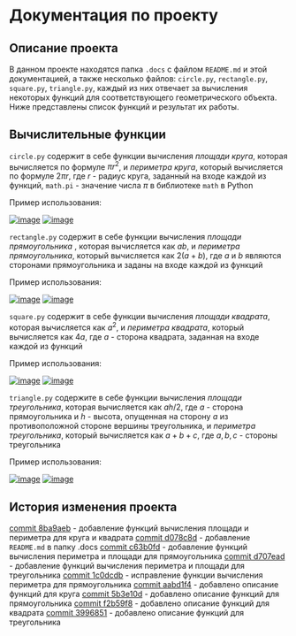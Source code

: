 # Документация по проекту

## Описание проекта

В данном проекте находятся папка `.docs` с  файлом `README.md` и этой документацией, а также несколько файлов: `circle.py`, `rectangle.py`, `square.py`, `triangle.py`, каждый из них отвечает за вычисления некоторых функций для соответствующего геометрического объекта.
Ниже представлены список функций и результат их работы.

## Вычислительные функции

`circle.py` содержит в себе функции вычисления _площади круга_, которая вычисляется по формуле  $\pi r^2$, и _периметра круга_, который вычисляется по формуле $2\pi r$, где $r$ - радиус круга, заданный на входе каждой из функций, `math.pi` - значение числа $\pi$ в библиотеке `math` в Python

Пример использования:

<a href="https://ibb.co/6gvMCvL"><img src="https://i.ibb.co/dGbTYbx/image.png" alt="image" border="0" /></a>
<a href="https://imgbb.com/"><img src="https://i.ibb.co/hcX9MjQ/image.png" alt="image" border="0" /></a>

`rectangle.py` содержит в себе функции вычисления _площади прямоугольника_ , которая вычисляется как $ab$, и _периметра прямоугольника_, который вычисляется как $2(a+b)$, где $a$ и $b$ являются сторонами прямоугольника и заданы на входе каждой из функций

Пример использования:

<a href="https://ibb.co/m55GyRM"><img src="https://i.ibb.co/N22sNFH/image.png" alt="image" border="0" /></a>
<a href="https://imgbb.com/"><img src="https://i.ibb.co/6PYtWcG/image.png" alt="image" border="0" /></a>

`square.py` содержит в себе функции вычисления _площади квадрата_, которая вычисляется как $a^2$, и _периметра квадрата_, который вычисляется как $4a$, где $a$ - сторона квадрата,  заданная на входе каждой из функций

Пример использования:

<a href="https://ibb.co/WPvN5qV"><img src="https://i.ibb.co/dL4sM1m/image.png" alt="image" border="0" /></a>
<a href="https://imgbb.com/"><img src="https://i.ibb.co/26X62xH/image.png" alt="image" border="0" /></a>

`triangle.py` содержите в себе функции вычисления _площади треугольника_, которая вычисляется как $ah/2$, где $a$ - сторона прямоугольника и $h$ - высота, опущенная на сторону $a$ из противоположной стороне вершины треугольника, и _периметра треугольника_, который вычисляется как $a+b+c$, где $a,b,c$ - стороны треугольника

Пример использования:

<a href="https://ibb.co/TRxNmr8"><img src="https://i.ibb.co/mtVP6Sq/image.png" alt="image" border="0" /></a>
<a href="https://imgbb.com/"><img src="https://i.ibb.co/sWL7MDk/image.png" alt="image" border="0" /></a>

## История изменения проекта
[commit 8ba9aeb](https://github.com/VyacheslavAtamanyuk/geometric_lib/commit/8ba9aeb3cea847b63a91ac378a2a6db758682460) - добавление функций вычисления площади и периметра для круга и квадрата
[commit d078c8d](https://github.com/VyacheslavAtamanyuk/geometric_lib/commit/d078c8d9ee6155f3cb0e577d28d337b791de28e2) - добавление `README.md` в папку .docs
[commit c63b0fd](https://github.com/VyacheslavAtamanyuk/geometric_lib/commit/c63b0fd9555420054a1d1c37f0bb049ea431dffb) - добавление функций вычисления периметра и площади для прямоугольника
[commit  d707ead](https://github.com/VyacheslavAtamanyuk/geometric_lib/commit/d707ead983ef48c9d443711f3ddcdb29924c127f) - добавление функций вычисления периметра и площади для треугольника
[commit 1c0dcdb](https://github.com/VyacheslavAtamanyuk/geometric_lib/commit/1c0dcdb5f7f82ce5e6bc523adfbde2d60818f6b8) - исправление функции вычисления периметра для прямоугольника
[commit aabd1f4](https://github.com/VyacheslavAtamanyuk/geometric_lib/commit/aabd1f4503d444edc52608f350feec67ca8ee154) - добавлено описание функций для круга
[commit 5b3e10d](https://github.com/VyacheslavAtamanyuk/geometric_lib/commit/5b3e10d20aea6fa9a0ec07b649b67832db37257d) - добавлено описание функций для прямоугольника
[commit f2b59f8](https://github.com/VyacheslavAtamanyuk/geometric_lib/commit/f2b59f852e385494127e64f4aaef83695a4655cc) - добавлено описание функций для квадрата
[commit 3996851](https://github.com/VyacheslavAtamanyuk/geometric_lib/commit/39968514f0345ddee5b6f960de90d8c6c9ed92f5) - добавлено описание функций для треугольника
